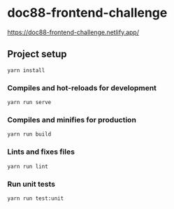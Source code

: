 # doc88-frontend-challenge

https://doc88-frontend-challenge.netlify.app/

## Project setup
```
yarn install
```

### Compiles and hot-reloads for development
```
yarn run serve
```

### Compiles and minifies for production
```
yarn run build
```

### Lints and fixes files
```
yarn run lint
```

### Run unit tests
```
yarn run test:unit
```
